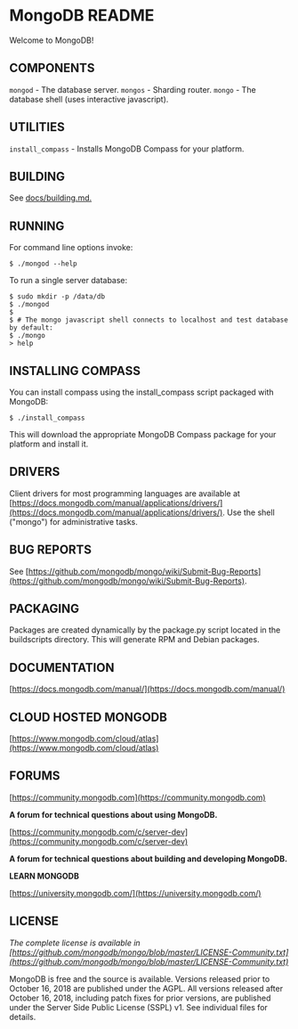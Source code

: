 # MongoDB README

Welcome to MongoDB!

## COMPONENTS

  ``mongod`` - The database server.
  ``mongos`` - Sharding router.
  ``mongo``  - The database shell (uses interactive javascript).

## UTILITIES

  ``install_compass``   - Installs MongoDB Compass for your platform.

## BUILDING

  See [docs/building.md.](https://github.com/mongodb/mongo/blob/master/docs/building.md)

## RUNNING

  For command line options invoke:

    $ ./mongod --help

  To run a single server database:

    $ sudo mkdir -p /data/db
    $ ./mongod
    $
    $ # The mongo javascript shell connects to localhost and test database by default:
    $ ./mongo
    > help

## INSTALLING COMPASS

  You can install compass using the install_compass script packaged with MongoDB:

    $ ./install_compass

  This will download the appropriate MongoDB Compass package for your platform
  and install it.

## DRIVERS

  Client drivers for most programming languages are available at
  [https://docs.mongodb.com/manual/applications/drivers/](https://docs.mongodb.com/manual/applications/drivers/). Use the shell
  ("mongo") for administrative tasks.

## BUG REPORTS

  See [https://github.com/mongodb/mongo/wiki/Submit-Bug-Reports](https://github.com/mongodb/mongo/wiki/Submit-Bug-Reports).

## PACKAGING

  Packages are created dynamically by the package.py script located in the
  buildscripts directory. This will generate RPM and Debian packages.

## DOCUMENTATION

  [https://docs.mongodb.com/manual/](https://docs.mongodb.com/manual/)

## CLOUD HOSTED MONGODB

  [https://www.mongodb.com/cloud/atlas](https://www.mongodb.com/cloud/atlas)

## FORUMS

  [https://community.mongodb.com](https://community.mongodb.com)

**A forum for technical questions about using MongoDB.**

  [https://community.mongodb.com/c/server-dev](https://community.mongodb.com/c/server-dev)

**A forum for technical questions about building and developing MongoDB.**

**LEARN MONGODB**

  [https://university.mongodb.com/](https://university.mongodb.com/)

## LICENSE
*The complete license is available in [https://github.com/mongodb/mongo/blob/master/LICENSE-Community.txt](https://github.com/mongodb/mongo/blob/master/LICENSE-Community.txt)*

  MongoDB is free and the source is available. Versions released prior to
  October 16, 2018 are published under the AGPL. All versions released after
  October 16, 2018, including patch fixes for prior versions, are published
  under the Server Side Public License (SSPL) v1. See individual files for
  details.
